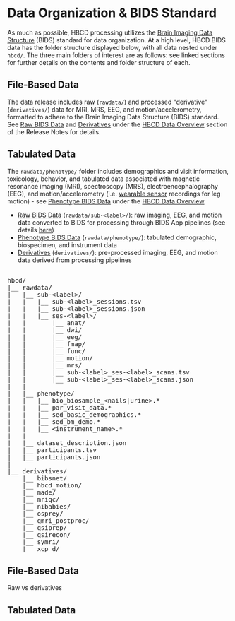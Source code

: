 # Data Organization & BIDS Standard
As much as possible, HBCD processing utilizes the [Brain Imaging Data Structure](https://bids-specification.readthedocs.io/en/stable/) (BIDS) standard for data organization. At a high level, HBCD BIDS data has the folder structure displayed below, with all data nested under `hbcd/`. The three main folders of interest are as follows: see linked sections for further details on the contents and folder structure of each.

## File-Based Data
The data release includes raw (`rawdata/`) and processed "derivative" (`derivatives/`) data for MRI, MRS, EEG, and motion/accelerometry, formatted to adhere to the Brain Imaging Data Structure (BIDS) standard. See [Raw BIDS Data](../datacuration/rawbids.md) and [Derivatives](../datacuration/derivatives.md) under the [HBCD Data Overview](../datacuration/overview.md) section of the Release Notes for details.

## Tabulated Data
The `rawdata/phenotype/` folder includes demographics and visit information, toxicology, behavior, and tabulated data associated with magnetic resonance imaging (MRI), spectroscopy (MRS), electroencephalography (EEG), and motion/accelerometry (i.e. [wearable sensor](sensors.md) recordings for leg motion) - see [Phenotype BIDS Data](../datacuration/phenotypes.md) under the [HBCD Data Overview](../datacuration/overview.md)



- [Raw BIDS Data](rawbids.md) (`rawdata/sub-<label>/`): raw imaging, EEG, and motion data converted to BIDS for processing through BIDS App pipelines (see details [here](../processing/index.md))
- [Phenotype BIDS Data](phenotypes.md) (`rawdata/phenotype/`): tabulated demographic, biospecimen, and instrument data  
- [Derivatives](derivatives.md) (`derivatives/`): pre-processed imaging, EEG, and motion data derived from processing pipelines

<pre class="folder-tree">

hbcd/
|__ rawdata/ 
|   |__ sub-<span class="label">&lt;label&gt;</span>/
|   |   |__ sub-<span class="label">&lt;label&gt;</span>_sessions.tsv
|   |   |__ sub-<span class="label">&lt;label&gt;</span>_sessions.json
|   |   |__ ses-<span class="label">&lt;label&gt;</span>/
|   |       |__ anat/
|   |       |__ dwi/
|   |       |__ eeg/
|   |       |__ fmap/
|   |       |__ func/
|   |       |__ motion/
|   |       |__ mrs/
|   |       |__ sub-<span class="label">&lt;label&gt;</span>_ses-<span class="label">&lt;label&gt;</span>_scans.tsv
|   |       |__ sub-<span class="label">&lt;label&gt;</span>_ses-<span class="label">&lt;label&gt;</span>_scans.json
|   |
|   |__ phenotype/
|   |   |__ bio_biosample_<span class="placeholder">&lt;nails|urine&gt;</span>.*
|   |   |__ par_visit_data.*
|   |   |__ sed_basic_demographics.*
|   |   |__ sed_bm_demo.*
|   |   |__ <span class="placeholder">&lt;instrument_name&gt;</span>.*
|   |
|   |__ dataset_description.json
|   |__ participants.tsv
|   |__ participants.json 
|
|__ derivatives/ 
    |__ bibsnet/
    |__ hbcd_motion/
    |__ made/
    |__ mriqc/
    |__ nibabies/
    |__ osprey/
    |__ qmri_postproc/
    |__ qsiprep/
    |__ qsirecon/
    |__ symri/
    |__ xcp_d/
</pre>

## File-Based Data

Raw vs derivatives

## Tabulated Data

